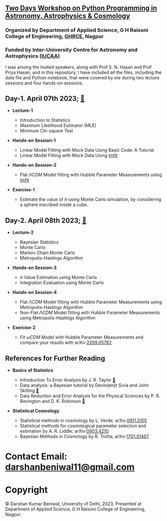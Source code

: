 ## [Two Days Workshop on Python Programming in Astronomy, Astrophysics & Cosmology](https://ghrce.raisoni.net/python-workshop/index.php)  
### Organized by Department of Applied Science, G H Raisoni College of Engineering, [GHRCE](https://ghrce.raisoni.net/python-workshop/index.php), Nagpur    
### Funded by Inter-University Centre for Astronomy and Astrophysics ([IUCAA](https://www.iucaa.in/en/))


I was among the invited speakers, along with Prof S. N. Hasan and Prof Priya Hasan, and in this repository, I have included all the files, including the data file and Python notebook, that were covered by me during two lecture sessions and four hands-on sessions.

## Day-1. April 07th 2023; [🔗](https://github.com/darshanbeniwal/Astro_data_analysis_w_Python_GHRCE_IUCAA_2023/tree/main/Day_1_April_07_2023)

* **Lecture-1**
  * Introduction to Statistics  
  * Maximum Likelihood Estimator (MLE)  
  * Minimum Chi-square Test 


* **Hands-on Session-1**
  * Linear Model Fitting with Mock Data Using Basic Code: A Tutorial
  * Linear Model Fitting with Mock Data Using [lmfit](https://pypi.org/project/lmfit/)


* **Hands-on Session-2**
  * Flat $\Lambda CDM$ Model fitting with Hubble Parameter Measurements using [lmfit](https://pypi.org/project/lmfit/)

* **Exercise-1**
  * Estimate the value of $\pi$ using Monte Carlo simulation, by considering a sphere inscribed inside a cube.


## Day-2. April 08th 2023; [🔗](https://github.com/darshanbeniwal/Astro_data_analysis_w_Python_GHRCE_IUCAA_2023/tree/main/Day_2_April_08_2023)

* **Lecture-2**
  * Bayesian Statistics  
  * Monte Carlo  
  * Markov Chain Monte Carlo  
  * Metropolis-Hastings Algorithm 


* **Hands-on Session-3**
  * $\pi$ Value Estimation using Monte Carlo
  * Integration Evaluation using Monte Carlo

* **Hands-on Session-4**
  * Flat $\Lambda CDM$ Model fitting with Hubble Parameter Measurements using Metropolis-Hastings Algorithm
  * Non-Flat $\Lambda CDM$ Model fitting with Hubble Parameter Measurements using Metropolis-Hastings Algorithm

* **Exercise-2**
  * Fit $\omega CDM$ Model with Hubble Parameter Measurements and compare your results with arXiv:[2209.05782](https://arxiv.org/pdf/2209.05782.pdf) 

## References for Further Reading
* **Basics of Statistics**
  * Introduction To Error Analysis by J. R. Taylor [🔗](https://www.amazon.in/Introduction-Error-Analysis-Uncertainties-Measurements/dp/093570275X)
  * Data analysis: a Bayesian tutorial by Devinderjit Sivia and John Skilling [🔗](https://global.oup.com/academic/product/data-analysis-9780198568322?cc=in&lang=en&)
  * Data Reduction and Error Analysis for the Physical Sciences by P. R. Bevington and D. K. Robinson [🔗](https://aip.scitation.org/doi/abs/10.1063/1.4823194)

* **Statistical Cosmology**
  * Statistical methods in cosmology by L. Verde; arXiv:[0911.3105](https://arxiv.org/pdf/0911.3105.pdf)
  * Statistical methods for cosmological parameter selection and estimation by A. R. Liddle; arXiv:[0903.4210](https://arxiv.org/pdf/0903.4210.pdf)
  * Bayesian Methods in Cosmology by R. Trotta; arXiv:[1701.01467](https://arxiv.org/pdf/1701.01467.pdf)

 
 # Contact Email: darshanbeniwal11@gmail.com
 # Copyright  
 © Darshan Kumar Beniwal, University of Delhi, 2023, Presented at Department of Applied Science, G H Raisoni College of Engineering, Nagpur.
 

 




